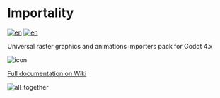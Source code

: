 # Importality

[![en](https://img.shields.io/badge/lang-en-red.svg)](README.md)
[![en](https://img.shields.io/badge/lang-ru-green.svg)](README.ru.md)

Universal raster graphics and animations importers pack for Godot 4.x

![icon](https://github.com/nklbdev/godot-4-importality/assets/7024016/c4cb536b-d908-4ae7-badd-b8d7f82f0abe)

[Full documentation on Wiki](https://github.com/nklbdev/godot-4-importality/wiki)

![all_together](https://github.com/nklbdev/godot-4-importality/assets/7024016/f15b0142-0ba6-476a-8adc-ef1ecd699bb7)


